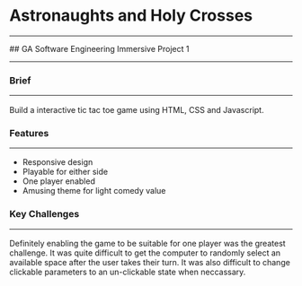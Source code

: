 # Astronaughts and Holy Crosses
 <hr /> 
## GA Software Engineering Immersive Project 1<hr /> 

### Brief <hr />
Build a interactive tic tac toe game using HTML, CSS and Javascript.

### Features <hr />
- Responsive design
- Playable for either side
- One player enabled 
- Amusing theme for light comedy value

### Key Challenges <hr />
Definitely enabling the game to be suitable for one player was the greatest challenge. It was quite difficult to get the computer to randomly select an available space after the user takes their turn. It was also difficult to change clickable parameters to an un-clickable state when neccassary. 



